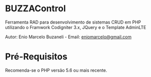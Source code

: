 # BUZZAControl

Ferramenta RAD para desenvolvimento de sistemas CRUD em PHP utilizando o Framwork Codigniter 3.x, JQuery e o Template AdminLTE

Autor: Enio Marcelo Buzaneli - Email: eniomarcelo@gmail.com


# Pré-Requisitos

Recomenda-se o PHP versão 5.6 ou mais recente.
